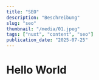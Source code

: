 ```yaml
---
title: "SEO"
description: "Beschreibung"
slug: "seo"
thumbnail: "/media/01.jpeg"
tags: ["nuxt", "content", "seo"]
publication_date: "2025-07-25"
---
```


# Hello World
